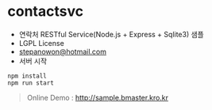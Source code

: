 # contactsvc

* 연락처 RESTful Service(Node.js + Express + Sqlite3) 샘플
* LGPL License 
* stepanowon@hotmail.com
* 서버 시작
<pre><code>npm install
npm run start
</code></pre>

> Online Demo : http://sample.bmaster.kro.kr

